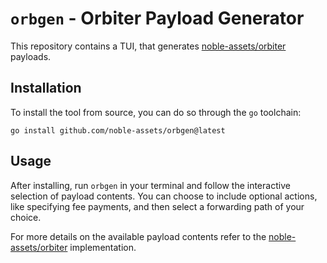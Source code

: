 # `orbgen` - Orbiter Payload Generator

This repository contains a TUI, that generates [noble-assets/orbiter](https://github.com/noble-assets/orbiter) payloads.

## Installation

To install the tool from source, you can do so through the `go` toolchain:

```shell
go install github.com/noble-assets/orbgen@latest
```

## Usage

After installing, run `orbgen` in your terminal and follow the interactive selection of payload contents.
You can choose to include optional actions, like specifying fee payments, and then select a forwarding path of your choice.

For more details on the available payload contents refer to the [noble-assets/orbiter](https://github.com/noble-assets/orbiter) implementation.
